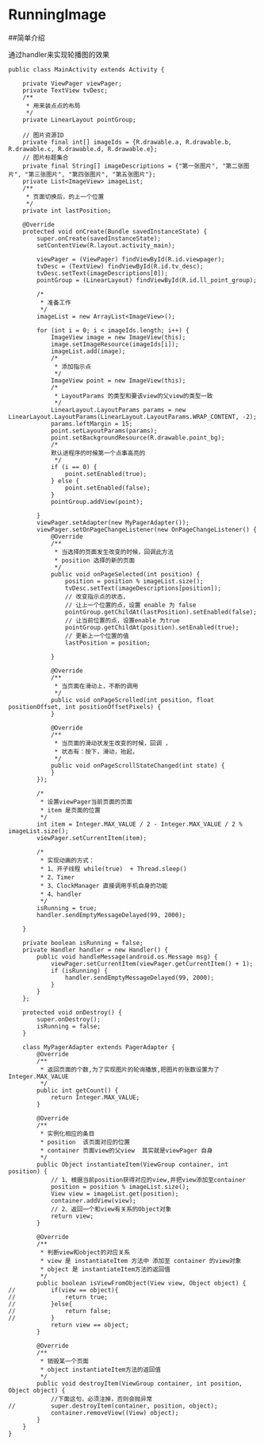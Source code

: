 # RunningImage

##简单介绍

通过handler来实现轮播图的效果

	public class MainActivity extends Activity {
	
	    private ViewPager viewPager;
	    private TextView tvDesc;
	    /**
	     * 用来装点点的布局
	     */
	    private LinearLayout pointGroup;
	
	    // 图片资源ID
	    private final int[] imageIds = {R.drawable.a, R.drawable.b, R.drawable.c, R.drawable.d, R.drawable.e};
	    // 图片标题集合
	    private final String[] imageDescriptions = {"第一张图片", "第二张图片", "第三张图片", "第四张图片", "第五张图片"};
	    private List<ImageView> imageList;
	    /**
	     * 页面切换后，的上一个位置
	     */
	    private int lastPosition;
	
	    @Override
	    protected void onCreate(Bundle savedInstanceState) {
	        super.onCreate(savedInstanceState);
	        setContentView(R.layout.activity_main);
	
	        viewPager = (ViewPager) findViewById(R.id.viewpager);
	        tvDesc = (TextView) findViewById(R.id.tv_desc);
	        tvDesc.setText(imageDescriptions[0]);
	        pointGroup = (LinearLayout) findViewById(R.id.ll_point_group);
	
			/*
	         * 准备工作
			 */
	        imageList = new ArrayList<ImageView>();
	
	        for (int i = 0; i < imageIds.length; i++) {
	            ImageView image = new ImageView(this);
	            image.setImageResource(imageIds[i]);
	            imageList.add(image);
	            /*
	             * 添加指示点
				 */
	            ImageView point = new ImageView(this);
	            /*
				 * LayoutParams 的类型和要该view的父view的类型一致
				 */
	            LinearLayout.LayoutParams params = new LinearLayout.LayoutParams(LinearLayout.LayoutParams.WRAP_CONTENT, -2);
	            params.leftMargin = 15;
	            point.setLayoutParams(params);
	            point.setBackgroundResource(R.drawable.point_bg);
	            /*
	            默认进程序的时候第一个点事高亮的
	             */
	            if (i == 0) {
	                point.setEnabled(true);
	            } else {
	                point.setEnabled(false);
	            }
	            pointGroup.addView(point);
	
	        }
	        viewPager.setAdapter(new MyPagerAdapter());
	        viewPager.setOnPageChangeListener(new OnPageChangeListener() {
	            @Override
	            /**
	             * 当选择的页面发生改变的时候，回调此方法
	             * position 选择的新的页面
	             */
	            public void onPageSelected(int position) {
	                position = position % imageList.size();
	                tvDesc.setText(imageDescriptions[position]);
	                // 改变指示点的状态，
	                // 让上一个位置的点，设置 enable 为 false
	                pointGroup.getChildAt(lastPosition).setEnabled(false);
	                // 让当前位置的点，设置enable 为true
	                pointGroup.getChildAt(position).setEnabled(true);
	                // 更新上一个位置的值
	                lastPosition = position;
	
	            }
	
	            @Override
	            /**
	             * 当页面在滑动上，不断的调用
	             */
	            public void onPageScrolled(int position, float positionOffset, int positionOffsetPixels) {
	            }
	
	            @Override
	            /**
	             * 当页面的滑动状发生改变的时候，回调 ，
	             * 状态有：按下，滑动，抬起，
	             */
	            public void onPageScrollStateChanged(int state) {
	            }
	        });
			
			/*
			 * 设置viewPager当前页面的页面
			 * item 是页面的位置
			 */
	        int item = Integer.MAX_VALUE / 2 - Integer.MAX_VALUE / 2 % imageList.size();
	        viewPager.setCurrentItem(item);
			
			/*
			 * 实现动画的方式：
			 * 1、开子线程 while(true)  + Thread.sleep()
			 * 2、Timer
			 * 3、ClockManager 直接调用手机自身的功能
			 * 4、handler 
			 */
	        isRunning = true;
	        handler.sendEmptyMessageDelayed(99, 2000);
	
	    }
	
	    private boolean isRunning = false;
	    private Handler handler = new Handler() {
	        public void handleMessage(android.os.Message msg) {
	            viewPager.setCurrentItem(viewPager.getCurrentItem() + 1);
	            if (isRunning) {
	                handler.sendEmptyMessageDelayed(99, 2000);
	            }
	        }
	    };
	
	    protected void onDestroy() {
	        super.onDestroy();
	        isRunning = false;
	    }
	
	    class MyPagerAdapter extends PagerAdapter {
	        @Override
	        /**
	         * 返回页面的个数,为了实现图片的轮询播放,把图片的张数设置为了Integer.MAX_VALUE
	         */
	        public int getCount() {
	            return Integer.MAX_VALUE;
	        }
	
	        @Override
	        /**
	         * 实例化相应的条目
	         * position  该页面对应的位置
	         * container 页面view的父view  其实就是viewPager 自身
	         */
	        public Object instantiateItem(ViewGroup container, int position) {
	            // 1、根据当前position获得对应的view,并把view添加至container
	            position = position % imageList.size();
	            View view = imageList.get(position);
	            container.addView(view);
	            // 2、返回一个和view有关系的Object对象
	            return view;
	        }
	
	        @Override
	        /**
	         * 判断view和object的对应关系
	         * view 是 instantiateItem 方法中 添加至 container 的view对象
	         * object 是 instantiateItem方法的返回值
	         */
	        public boolean isViewFromObject(View view, Object object) {
	//			if(view == object){
	//				return true;
	//			}else{
	//				return false;
	//			}
	            return view == object;
	        }
	
	        @Override
	        /**
	         * 销毁某一个页面
	         * object instantiateItem方法的返回值
	         */
	        public void destroyItem(ViewGroup container, int position, Object object) {
	            //下面这句，必须注掉，否则会抛异常
	//			super.destroyItem(container, position, object);
	            container.removeView((View) object);
	        }
	    }
	}
